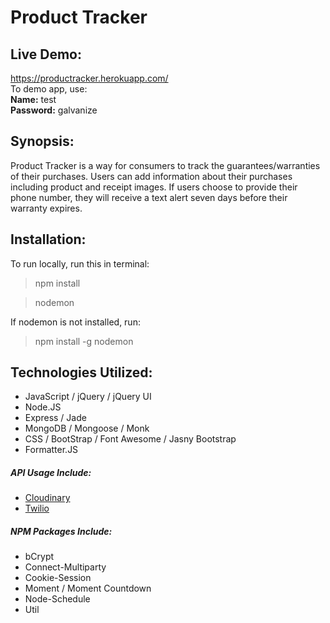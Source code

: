 # Product Tracker

## Live Demo:
https://productracker.herokuapp.com/  
To demo app, use:  
**Name:** test  
**Password:** galvanize

## Synopsis:
Product Tracker is a way for consumers to track the guarantees/warranties of their purchases. Users can add information about their purchases including product and receipt images. If users choose to provide their phone number, they will receive a text alert seven days before their warranty expires.

## Installation:
To run locally, run this in terminal:
>npm install

>nodemon

If nodemon is not installed, run:
>npm install -g nodemon

## Technologies Utilized:
- JavaScript / jQuery / jQuery UI
- Node.JS
- Express / Jade
- MongoDB / Mongoose / Monk
- CSS / BootStrap / Font Awesome / Jasny Bootstrap
- Formatter.JS

##### API Usage Include:
- [Cloudinary](http://cloudinary.com/)
- [Twilio](https://www.twilio.com/)

##### NPM Packages Include:
- bCrypt
- Connect-Multiparty
- Cookie-Session
- Moment / Moment Countdown
- Node-Schedule
- Util
